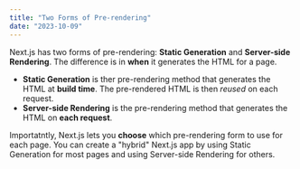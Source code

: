```yaml
---
title: "Two Forms of Pre-rendering"
date: "2023-10-09"
---
```


Next.js has two forms of pre-rendering: **Static Generation** and **Server-side Rendering**.
The difference is in **when** it generates the HTML for a page.

- **Static Generation** is ther pre-rendering method that generates the HTML at **build time**. The pre-rendered HTML is then _reused_ on each request.
- **Server-side Rendering** is the pre-rendering method that generates the HTML on **each request**.

Importatntly, Next.js lets you **choose** which pre-rendering form to use for each page. You can create a "hybrid" Next.js app by using Static Generation for most pages and using Server-side Rendering for others.